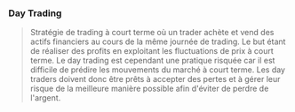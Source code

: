 ### Day Trading 

> Stratégie de trading à court terme où un trader achète et vend des actifs financiers au cours de la même journée de trading. Le but étant de réaliser des profits en exploitant les fluctuations de prix à court terme. Le day trading est cependant une pratique risquée car il est difficile de prédire les mouvements du marché à court terme. Les day traders doivent donc être prêts à accepter des pertes et à gérer leur risque de la meilleure manière possible afin d'éviter de perdre de l'argent.
